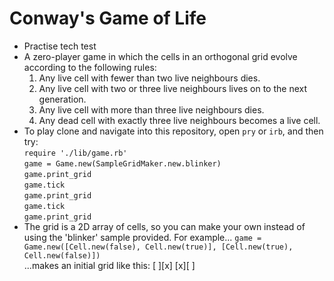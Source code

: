 # Conway's Game of Life

* Practise tech test
* A zero-player game in which the cells in an orthogonal grid evolve according to the following rules:
    1. Any live cell with fewer than two live neighbours dies.
    2. Any live cell with two or three live neighbours lives on to the next generation.
    3. Any live cell with more than three live neighbours dies.
    4. Any dead cell with exactly three live neighbours becomes a live cell.
* To play clone and navigate into this repository, open `pry` or `irb`, and then try:                  
`require './lib/game.rb'`               
`game = Game.new(SampleGridMaker.new.blinker)`                
`game.print_grid`              
`game.tick`               
`game.print_grid`               
`game.tick`                
`game.print_grid`            
* The grid is a 2D array of cells, so you can make your own instead of using the 'blinker' sample provided.  For example...
`game = Game.new([Cell.new(false), Cell.new(true)], [Cell.new(true), Cell.new(false)])`                        
...makes an initial grid like this:  [ ][x]
                                     [x][ ]
